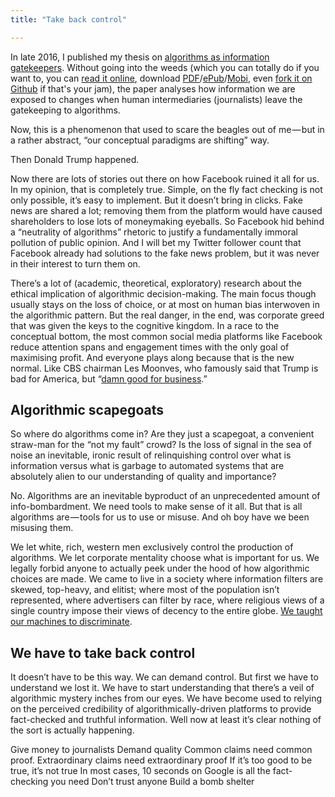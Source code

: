 ```yaml
---
title: "Take back control"

---
```


In late 2016, I published my thesis on [algorithms as information gatekeepers](https://www.gitbook.com/book/tingeber/the-new-gatekeepers/details). Without going into the weeds (which you can totally do if you want to, you can [read it online](https://tingeber.gitbooks.io/the-new-gatekeepers/content/), download [PDF](https://www.gitbook.com/download/pdf/book/tingeber/the-new-gatekeepers)/[ePub](https://www.gitbook.com/download/epub/book/tingeber/the-new-gatekeepers)/[Mobi](https://www.gitbook.com/download/mobi/book/tingeber/the-new-gatekeepers), even [fork it on Github](https://github.com/tingeber/the-new-gatekeepers) if that's your jam), the paper analyses how information we are exposed to changes when human intermediaries (journalists) leave the gatekeeping to algorithms.

Now, this is a phenomenon that used to scare the beagles out of me — but in a rather abstract, “our conceptual paradigms are shifting” way.

Then Donald Trump happened.

Now there are lots of stories out there on how Facebook ruined it all for us. In my opinion, that is completely true. Simple, on the fly fact checking is not only possible, it’s easy to implement. But it doesn’t bring in clicks. Fake news are shared a lot; removing them from the platform would have caused shareholders to lose lots of moneymaking eyeballs. So Facebook hid behind a “neutrality of algorithms” rhetoric to justify a fundamentally immoral pollution of public opinion. And I will bet my Twitter follower count that Facebook already had solutions to the fake news problem, but it was never in their interest to turn them on.

There’s a lot of (academic, theoretical, exploratory) research about the ethical implication of algorithmic decision-making. The main focus though usually stays on the loss of choice, or at most on human bias interwoven in the algorithmic pattern. But the real danger, in the end, was corporate greed that was given the keys to the cognitive kingdom. In a race to the conceptual bottom, the most common social media platforms like Facebook reduce attention spans and engagement times with the only goal of maximising profit. And everyone plays along because that is the new normal. Like CBS chairman Les Moonves, who famously said that Trump is bad for America, but “[damn good for business](http://fortune.com/2016/03/01/les-moonves-cbs-trump/).”

## Algorithmic scapegoats

So where do algorithms come in? Are they just a scapegoat, a convenient straw-man for the “not my fault” crowd? Is the loss of signal in the sea of noise an inevitable, ironic result of relinquishing control over what is information versus what is garbage to automated systems that are absolutely alien to our understanding of quality and importance? 

No. Algorithms are an inevitable byproduct of an unprecedented amount of info-bombardment. We need tools to make sense of it all. But that is all algorithms are — tools for us to use or misuse. And oh boy have we been misusing them.

We let white, rich, western men exclusively control the production of algorithms. We let corporate mentality choose what is important for us. We legally forbid anyone to actually peek under the hood of how algorithmic choices are made. We came to live in a society where information filters are skewed, top-heavy, and elitist; where most of the population isn’t represented, where advertisers can filter by race, where religious views of a single country impose their views of decency to the entire globe. [We taught our machines to discriminate](http://www.fordfoundation.org/ideas/equals-change-blog/posts/can-computers-be-racist-big-data-inequality-and-discrimination/).


## We have to take back control 

It doesn’t have to be this way. We can demand control. But first we have to understand we lost it. We have to start understanding that there’s a veil of algorithmic mystery inches from our eyes. We have become used to relying on the perceived credibility of algorithmically-driven platforms to provide fact-checked and truthful information. Well now at least it’s clear nothing of the sort is actually happening.

Give money to journalists
Demand quality
Common claims need common proof. Extraordinary claims need extraordinary proof
If it’s too good to be true, it’s not true
In most cases, 10 seconds on Google is all the fact-checking you need
Don’t trust anyone
Build a bomb shelter
